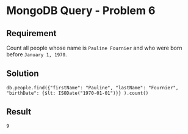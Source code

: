 # MongoDB Query - Problem 6

## Requirement

Count all people whose name is `Pauline Fournier` and who were born before `January 1, 1970`.

## Solution

```agg
db.people.find({"firstName": "Pauline", "lastName": "Fournier", "birthDate": {$lt: ISODate("1970-01-01")}} ).count()
```

## Result

```result
9
```
